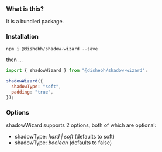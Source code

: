 ### What is this?

It is a bundled package.

### Installation

```node.js
npm i @dishebh/shadow-wizard --save
```

then ...

```node.js
import { shadowWizard } from "@dishebh/shadow-wizard";

shadowWizard({
  shadowType: "soft",
  padding: "true",
});
```

### Options

shadowWizard supports 2 options, both of which are optional:

- shadowType: _hard | soft_ (defaults to soft)
- shadowType: _boolean_ (defaults to false)
